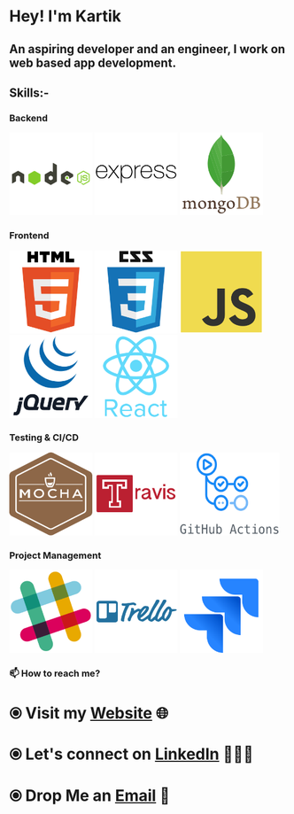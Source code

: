 # Hey! I'm Kartik

## An aspiring developer and an engineer, I work on web based app development.

## Skills:-

### Backend

<p>
    <img width="150" height="150" src="https://raw.githubusercontent.com/kartikag1/kartikag1/master/assets/node.svg" />
    <img width="150" height="150" src="https://raw.githubusercontent.com/kartikag1/kartikag1/master/assets/express.svg" />
    <img width="150" height="150" src="https://raw.githubusercontent.com/kartikag1/kartikag1/master/assets/mongo.svg" />
</p>

### Frontend 

<p>
    <img width="150" height="150" src="https://raw.githubusercontent.com/kartikag1/kartikag1/master/assets/html5.svg" />
    <img width="150" height="150" src="https://raw.githubusercontent.com/kartikag1/kartikag1/master/assets/css3.svg" />
    <img width="150" height="150" src="https://raw.githubusercontent.com/kartikag1/kartikag1/master/assets/js.svg" />
    <img width="150" height="150" src="https://raw.githubusercontent.com/kartikag1/kartikag1/master/assets/jquery.svg" />
    <img width="150" height="150" src="https://raw.githubusercontent.com/kartikag1/kartikag1/master/assets/react.svg" />
</p>

### Testing & CI/CD

<p>
    <img width="150" height="150" src="https://raw.githubusercontent.com/kartikag1/kartikag1/master/assets/mocha.svg" />
    <img width="150" height="150" src="https://raw.githubusercontent.com/kartikag1/kartikag1/master/assets/travis.svg" />
    <img width="180" height="150" src="https://raw.githubusercontent.com/kartikag1/kartikag1/master/assets/githubactions.png" />
</p>

### Project Management

<p>
    <img width="150" height="150" src="https://raw.githubusercontent.com/kartikag1/kartikag1/master/assets/slack.svg" />
    <img width="150" height="150" src="https://raw.githubusercontent.com/kartikag1/kartikag1/master/assets/trello.svg" />
    <img width="150" height="150" src="https://raw.githubusercontent.com/kartikag1/kartikag1/master/assets/jira.svg" />
</p>

### 📫 How to reach me?

# ⦿ Visit my [Website](https://kartikfolio.herokuapp.com) 🌐 <br>
# ⦿ Let's connect on [LinkedIn](https://www.linkedin.com/in/kartikag1/) 👨🏻‍💻 <br>
# ⦿ Drop Me an [Email](mailto:kartikag1@yahoo.com) 💌 <br>
